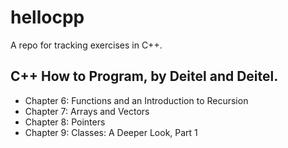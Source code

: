 # hellocpp

A repo for tracking exercises in C++.

## C++ How to Program, by Deitel and Deitel.

- Chapter 6: Functions and an Introduction to Recursion
- Chapter 7: Arrays and Vectors
- Chapter 8: Pointers
- Chapter 9: Classes: A Deeper Look, Part 1
